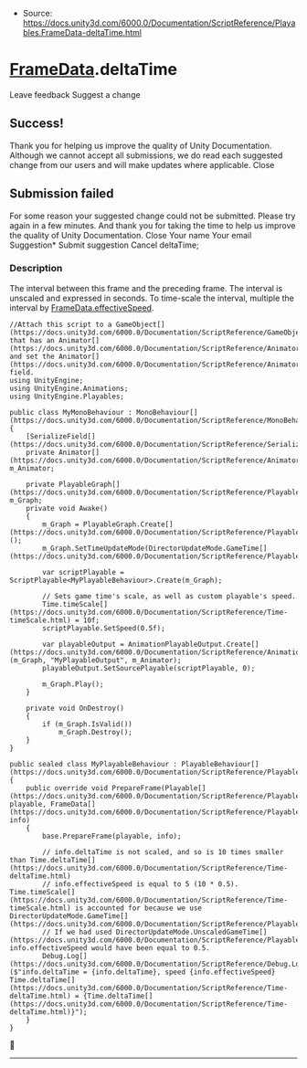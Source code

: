 * Source: https://docs.unity3d.com/6000.0/Documentation/ScriptReference/Playables.FrameData-deltaTime.html

#  [FrameData](https://docs.unity3d.com/6000.0/Documentation/ScriptReference/Playables.FrameData.html).deltaTime
Leave feedback
Suggest a change
## Success!
Thank you for helping us improve the quality of Unity Documentation. Although we cannot accept all submissions, we do read each suggested change from our users and will make updates where applicable.
Close
## Submission failed
For some reason your suggested change could not be submitted. Please <a>try again</a> in a few minutes. And thank you for taking the time to help us improve the quality of Unity Documentation.
Close
Your name Your email Suggestion* Submit suggestion
Cancel
deltaTime; 
### Description
The interval between this frame and the preceding frame. The interval is unscaled and expressed in seconds.
To time-scale the interval, multiple the interval by [FrameData.effectiveSpeed](https://docs.unity3d.com/6000.0/Documentation/ScriptReference/Playables.FrameData-effectiveSpeed.html). 
```
//Attach this script to a GameObject[](https://docs.unity3d.com/6000.0/Documentation/ScriptReference/GameObject.html) that has an Animator[](https://docs.unity3d.com/6000.0/Documentation/ScriptReference/Animator.html) and set the Animator[](https://docs.unity3d.com/6000.0/Documentation/ScriptReference/Animator.html) field.
using UnityEngine;
using UnityEngine.Animations;
using UnityEngine.Playables;  
  
public class MyMonoBehaviour : MonoBehaviour[](https://docs.unity3d.com/6000.0/Documentation/ScriptReference/MonoBehaviour.html)
{
    [SerializeField[](https://docs.unity3d.com/6000.0/Documentation/ScriptReference/SerializeField.html)]
    private Animator[](https://docs.unity3d.com/6000.0/Documentation/ScriptReference/Animator.html) m_Animator;  
  
    private PlayableGraph[](https://docs.unity3d.com/6000.0/Documentation/ScriptReference/Playables.PlayableGraph.html) m_Graph;
    private void Awake()
    {
        m_Graph = PlayableGraph.Create[](https://docs.unity3d.com/6000.0/Documentation/ScriptReference/Playables.PlayableGraph.Create.html)();
        m_Graph.SetTimeUpdateMode(DirectorUpdateMode.GameTime[](https://docs.unity3d.com/6000.0/Documentation/ScriptReference/Playables.DirectorUpdateMode.GameTime.html));  
  
        var scriptPlayable = ScriptPlayable<MyPlayableBehaviour>.Create(m_Graph);  
  
        // Sets game time's scale, as well as custom playable's speed.
        Time.timeScale[](https://docs.unity3d.com/6000.0/Documentation/ScriptReference/Time-timeScale.html) = 10f;
        scriptPlayable.SetSpeed(0.5f);  
  
        var playableOutput = AnimationPlayableOutput.Create[](https://docs.unity3d.com/6000.0/Documentation/ScriptReference/Animations.AnimationPlayableOutput.Create.html)(m_Graph, "MyPlayableOutput", m_Animator);
        playableOutput.SetSourcePlayable(scriptPlayable, 0);  
  
        m_Graph.Play();
    }  
  
    private void OnDestroy()
    {
        if (m_Graph.IsValid())
            m_Graph.Destroy();
    }
}  
  
public sealed class MyPlayableBehaviour : PlayableBehaviour[](https://docs.unity3d.com/6000.0/Documentation/ScriptReference/Playables.PlayableBehaviour.html)
{
    public override void PrepareFrame(Playable[](https://docs.unity3d.com/6000.0/Documentation/ScriptReference/Playables.Playable.html) playable, FrameData[](https://docs.unity3d.com/6000.0/Documentation/ScriptReference/Playables.FrameData.html) info)
    {
        base.PrepareFrame(playable, info);  
  
        // info.deltaTime is not scaled, and so is 10 times smaller than Time.deltaTime[](https://docs.unity3d.com/6000.0/Documentation/ScriptReference/Time-deltaTime.html)
        // info.effectiveSpeed is equal to 5 (10 * 0.5). Time.timeScale[](https://docs.unity3d.com/6000.0/Documentation/ScriptReference/Time-timeScale.html) is accounted for because we use DirectorUpdateMode.GameTime[](https://docs.unity3d.com/6000.0/Documentation/ScriptReference/Playables.DirectorUpdateMode.GameTime.html).
        // If we had used DirectorUpdateMode.UnscaledGameTime[](https://docs.unity3d.com/6000.0/Documentation/ScriptReference/Playables.DirectorUpdateMode.UnscaledGameTime.html), info.effectiveSpeed would have been equal to 0.5.
        Debug.Log[](https://docs.unity3d.com/6000.0/Documentation/ScriptReference/Debug.Log.html)($"info.deltaTime = {info.deltaTime}, speed {info.effectiveSpeed} Time.deltaTime[](https://docs.unity3d.com/6000.0/Documentation/ScriptReference/Time-deltaTime.html) = {Time.deltaTime[](https://docs.unity3d.com/6000.0/Documentation/ScriptReference/Time-deltaTime.html)}");
    }
}

```

* * *

